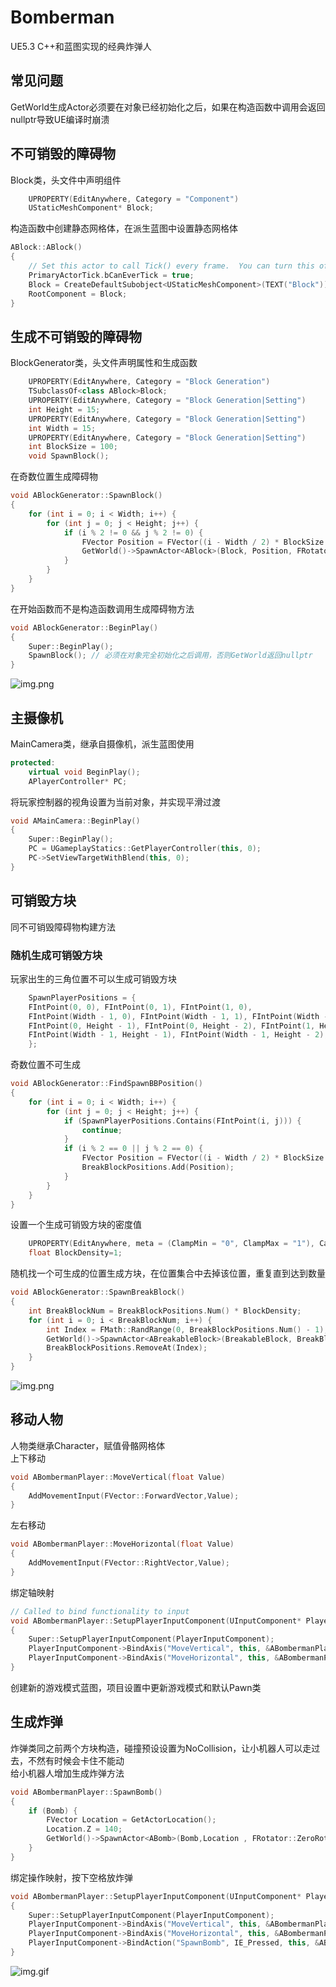 # Bomberman
UE5.3 C++和蓝图实现的经典炸弹人
## 常见问题
GetWorld生成Actor必须要在对象已经初始化之后，如果在构造函数中调用会返回nullptr导致UE编译时崩溃  
## 不可销毁的障碍物
Block类，头文件中声明组件
```c++
	UPROPERTY(EditAnywhere, Category = "Component")
	UStaticMeshComponent* Block;
```
构造函数中创建静态网格体，在派生蓝图中设置静态网格体
```c++
ABlock::ABlock()
{
	// Set this actor to call Tick() every frame.  You can turn this off to improve performance if you don't need it.
	PrimaryActorTick.bCanEverTick = true;
	Block = CreateDefaultSubobject<UStaticMeshComponent>(TEXT("Block"));
	RootComponent = Block;
}
```
## 生成不可销毁的障碍物
BlockGenerator类，头文件声明属性和生成函数
```c++
	UPROPERTY(EditAnywhere, Category = "Block Generation")
	TSubclassOf<class ABlock>Block;
	UPROPERTY(EditAnywhere, Category = "Block Generation|Setting")
	int Height = 15;
	UPROPERTY(EditAnywhere, Category = "Block Generation|Setting")
	int Width = 15;
	UPROPERTY(EditAnywhere, Category = "Block Generation|Setting")
	int BlockSize = 100;
	void SpawnBlock();
```
在奇数位置生成障碍物
```c++
void ABlockGenerator::SpawnBlock()
{
	for (int i = 0; i < Width; i++) {
		for (int j = 0; j < Height; j++) {
			if (i % 2 != 0 && j % 2 != 0) {
				FVector Position = FVector((i - Width / 2) * BlockSize + 50, (j - Height / 2) * BlockSize + 50, 150);
				GetWorld()->SpawnActor<ABlock>(Block, Position, FRotator::ZeroRotator);
			}
		}
	}
}
```
在开始函数而不是构造函数调用生成障碍物方法
```c++
void ABlockGenerator::BeginPlay()
{
	Super::BeginPlay();
	SpawnBlock(); // 必须在对象完全初始化之后调用，否则GetWorld返回nullptr
}
```
![img.png](images/Block.png)
## 主摄像机
MainCamera类，继承自摄像机，派生蓝图使用
```c++
protected:
	virtual void BeginPlay();
	APlayerController* PC;
```
将玩家控制器的视角设置为当前对象，并实现平滑过渡
```c++
void AMainCamera::BeginPlay()
{
	Super::BeginPlay();
	PC = UGameplayStatics::GetPlayerController(this, 0);
	PC->SetViewTargetWithBlend(this, 0);
}
```
## 可销毁方块
同不可销毁障碍物构建方法
### 随机生成可销毁方块
玩家出生的三角位置不可以生成可销毁方块
```c++
	SpawnPlayerPositions = {
	FIntPoint(0, 0), FIntPoint(0, 1), FIntPoint(1, 0),
	FIntPoint(Width - 1, 0), FIntPoint(Width - 1, 1), FIntPoint(Width - 2, 0),
	FIntPoint(0, Height - 1), FIntPoint(0, Height - 2), FIntPoint(1, Height - 1),
	FIntPoint(Width - 1, Height - 1), FIntPoint(Width - 1, Height - 2), FIntPoint(Width - 2, Height - 1)
	};
```
奇数位置不可生成
```c++
void ABlockGenerator::FindSpawnBBPosition()
{
	for (int i = 0; i < Width; i++) {
		for (int j = 0; j < Height; j++) {
			if (SpawnPlayerPositions.Contains(FIntPoint(i, j))) {
				continue;
			}
			if (i % 2 == 0 || j % 2 == 0) {
				FVector Position = FVector((i - Width / 2) * BlockSize + 50, (j - Height / 2) * BlockSize + 50, 150);
				BreakBlockPositions.Add(Position);
			}
		}
	}
}
```
设置一个生成可销毁方块的密度值
```c++
	UPROPERTY(EditAnywhere, meta = (ClampMin = "0", ClampMax = "1"), Category = "Block Generation|Setting")
	float BlockDensity=1;
```
随机找一个可生成的位置生成方块，在位置集合中去掉该位置，重复直到达到数量
```c++
void ABlockGenerator::SpawnBreakBlock()
{
	int BreakBlockNum = BreakBlockPositions.Num() * BlockDensity;
	for (int i = 0; i < BreakBlockNum; i++) {
		int Index = FMath::RandRange(0, BreakBlockPositions.Num() - 1);
		GetWorld()->SpawnActor<ABreakableBlock>(BreakableBlock, BreakBlockPositions[Index], FRotator::ZeroRotator);
		BreakBlockPositions.RemoveAt(Index);
	}
}

```
![img.png](images/BreakableBlock.png)
## 移动人物
人物类继承Character，赋值骨骼网格体  
上下移动
```c++
void ABombermanPlayer::MoveVertical(float Value)
{
	AddMovementInput(FVector::ForwardVector,Value);
}
```
左右移动
```c++
void ABombermanPlayer::MoveHorizontal(float Value)
{
	AddMovementInput(FVector::RightVector,Value);
}
```
绑定轴映射
```c++
// Called to bind functionality to input
void ABombermanPlayer::SetupPlayerInputComponent(UInputComponent* PlayerInputComponent)
{
	Super::SetupPlayerInputComponent(PlayerInputComponent);
	PlayerInputComponent->BindAxis("MoveVertical", this, &ABombermanPlayer::MoveVertical);
	PlayerInputComponent->BindAxis("MoveHorizontal", this, &ABombermanPlayer::MoveHorizontal);
}

```
创建新的游戏模式蓝图，项目设置中更新游戏模式和默认Pawn类
## 生成炸弹
炸弹类同之前两个方块构造，碰撞预设设置为NoCollision，让小机器人可以走过去，不然有时候会卡住不能动  
给小机器人增加生成炸弹方法
```c++
void ABombermanPlayer::SpawnBomb()
{
	if (Bomb) {
		FVector Location = GetActorLocation();
		Location.Z = 140;
		GetWorld()->SpawnActor<ABomb>(Bomb,Location , FRotator::ZeroRotator);
	}
}
```
绑定操作映射，按下空格放炸弹
```c++
void ABombermanPlayer::SetupPlayerInputComponent(UInputComponent* PlayerInputComponent)
{
	Super::SetupPlayerInputComponent(PlayerInputComponent);
	PlayerInputComponent->BindAxis("MoveVertical", this, &ABombermanPlayer::MoveVertical);
	PlayerInputComponent->BindAxis("MoveHorizontal", this, &ABombermanPlayer::MoveHorizontal);
	PlayerInputComponent->BindAction("SpawnBomb", IE_Pressed, this, &ABombermanPlayer::SpawnBomb);
}
```
![img.gif](images/生成炸弹.gif)